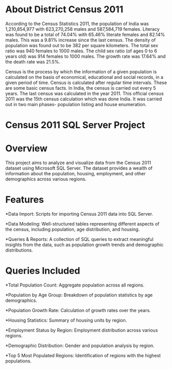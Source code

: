 # About District Census 2011

According to the Census Statistics 2011, the population of India was 1,210,854,977 with 623,270,258 males and 587,584,719 females. Literacy was found to be a total of 74.04% with 65.46% literate females and 82.14% males. This was a 9.81% increase since the last census. The density of population was found out to be 382 per square kilometers. The total sex ratio was 940 females to 1000 males. The child sex ratio (of ages 0 to 6 years old) was 914 females to 1000 males. The growth rate was 17.64% and the death rate was 21.5%.

Census is the process by which the information of a given population is calculated on the basis of economical, educational and social records, in a given period of time. Census is calculated after regular time intervals. These are some basic census facts. In India, the census is carried out every 5 years. The last census was calculated in the year 2011. This official census 2011 was the 15th census calculation which was done India. It was carried out in two main phases- population listing and house enumeration.

# Census 2011 SQL Server Project

# Overview

This project aims to analyze and visualize data from the Census 2011 dataset using Microsoft SQL Server. The dataset provides a wealth of information about the population, housing, employment, and other demographics across various regions.

# Features

*Data Import: Scripts for importing Census 2011 data into SQL Server.

*Data Modeling: Well-structured tables representing different aspects of the census, including population, age distribution, and housing.

*Queries & Reports: A collection of SQL queries to extract meaningful insights from the data, such as population growth trends and demographic distributions.

# Queries Included

*Total Population Count: Aggregate population across all regions.

*Population by Age Group: Breakdown of population statistics by age demographics.

*Population Growth Rate: Calculation of growth rates over the years.

*Housing Statistics: Summary of housing units by region.

*Employment Status by Region: Employment distribution across various regions.

*Demographic Distribution: Gender and population analysis by region.

*Top 5 Most Populated Regions: Identification of regions with the highest populations.
